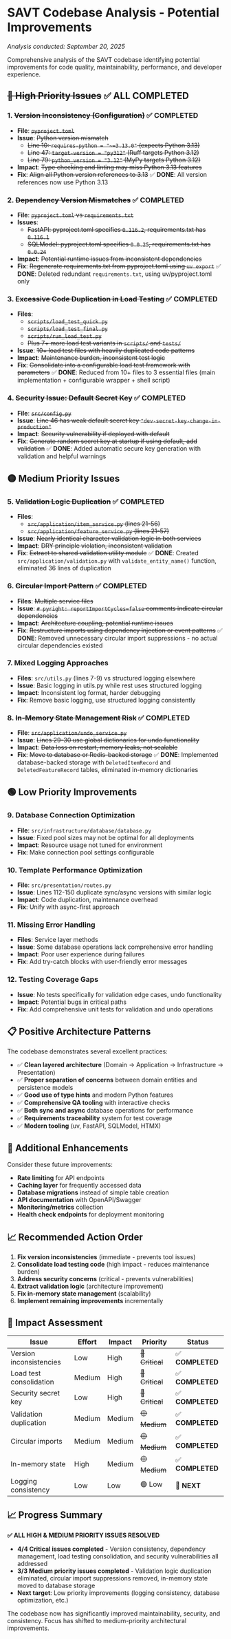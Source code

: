 # SAVT Codebase Analysis - Potential Improvements
*Analysis conducted: September 20, 2025*

Comprehensive analysis of the SAVT codebase identifying potential improvements for code quality, maintainability, performance, and developer experience.

## ~~🔴 High Priority Issues~~ ✅ ALL COMPLETED

### 1. **~~Version Inconsistency (Configuration)~~ ✅ COMPLETED**
- **File**: ~~`pyproject.toml`~~
- **Issue**: ~~Python version mismatch~~
  - ~~Line 10: `requires-python = "~=3.13.0"` (expects Python 3.13)~~
  - ~~Line 47: `target-version = "py312"` (Ruff targets Python 3.12)~~
  - ~~Line 79: `python_version = "3.12"` (MyPy targets Python 3.12)~~
- **Impact**: ~~Type checking and linting may miss Python 3.13 features~~
- **Fix**: ~~Align all Python version references to 3.13~~ ✅ **DONE**: All version references now use Python 3.13

### 2. **~~Dependency Version Mismatches~~ ✅ COMPLETED**
- **File**: ~~`pyproject.toml` vs `requirements.txt`~~
- **Issues**:
  - ~~FastAPI: pyproject.toml specifies `0.116.2`, requirements.txt has `0.116.1`~~
  - ~~SQLModel: pyproject.toml specifies `0.0.25`, requirements.txt has `0.0.24`~~
- **Impact**: ~~Potential runtime issues from inconsistent dependencies~~
- **Fix**: ~~Regenerate requirements.txt from pyproject.toml using `uv export`~~ ✅ **DONE**: Deleted redundant `requirements.txt`, using uv/pyproject.toml only

### 3. **~~Excessive Code Duplication in Load Testing~~ ✅ COMPLETED**
- **Files**:
  - ~~`scripts/load_test_quick.py`~~
  - ~~`scripts/load_test_final.py`~~
  - ~~`scripts/run_load_test.py`~~
  - ~~Plus 7+ more load test variants in `scripts/` and `tests/`~~
- **Issue**: ~~10+ load test files with heavily duplicated code patterns~~
- **Impact**: ~~Maintenance burden, inconsistent test logic~~
- **Fix**: ~~Consolidate into a configurable load test framework with parameters~~ ✅ **DONE**: Reduced from 10+ files to 3 essential files (main implementation + configurable wrapper + shell script)

### 4. **~~Security Issue: Default Secret Key~~ ✅ COMPLETED**
- **File**: ~~`src/config.py`~~
- **Issue**: ~~Line 46 has weak default secret key `"dev-secret-key-change-in-production"`~~
- **Impact**: ~~Security vulnerability if deployed with default~~
- **Fix**: ~~Generate random secret key at startup if using default, add validation~~ ✅ **DONE**: Added automatic secure key generation with validation and helpful warnings

## 🟡 Medium Priority Issues

### 5. **~~Validation Logic Duplication~~ ✅ COMPLETED**
- **Files**:
  - ~~`src/application/item_service.py` (lines 21-56)~~
  - ~~`src/application/feature_service.py` (lines 21-57)~~
- **Issue**: ~~Nearly identical character validation logic in both services~~
- **Impact**: ~~DRY principle violation, inconsistent validation~~
- **Fix**: ~~Extract to shared validation utility module~~ ✅ **DONE**: Created `src/application/validation.py` with `validate_entity_name()` function, eliminated 36 lines of duplication

### 6. **~~Circular Import Pattern~~ ✅ COMPLETED**
- **Files**: ~~Multiple service files~~
- **Issue**: ~~`# pyright: reportImportCycles=false` comments indicate circular dependencies~~
- **Impact**: ~~Architecture coupling, potential runtime issues~~
- **Fix**: ~~Restructure imports using dependency injection or event patterns~~ ✅ **DONE**: Removed unnecessary circular import suppressions - no actual circular dependencies existed

### 7. **Mixed Logging Approaches**
- **Files**: `src/utils.py` (lines 7-9) vs structured logging elsewhere
- **Issue**: Basic logging in utils.py while rest uses structured logging
- **Impact**: Inconsistent log format, harder debugging
- **Fix**: Remove basic logging, use structured logging consistently

### 8. **~~In-Memory State Management Risk~~ ✅ COMPLETED**
- **File**: ~~`src/application/undo_service.py`~~
- **Issue**: ~~Lines 29-30 use global dictionaries for undo functionality~~
- **Impact**: ~~Data loss on restart, memory leaks, not scalable~~
- **Fix**: ~~Move to database or Redis-backed storage~~ ✅ **DONE**: Implemented database-backed storage with `DeletedItemRecord` and `DeletedFeatureRecord` tables, eliminated in-memory dictionaries

## 🟢 Low Priority Improvements

### 9. **Database Connection Optimization**
- **File**: `src/infrastructure/database/database.py`
- **Issue**: Fixed pool sizes may not be optimal for all deployments
- **Impact**: Resource usage not tuned for environment
- **Fix**: Make connection pool settings configurable

### 10. **Template Performance Optimization**
- **File**: `src/presentation/routes.py`
- **Issue**: Lines 112-150 duplicate sync/async versions with similar logic
- **Impact**: Code duplication, maintenance overhead
- **Fix**: Unify with async-first approach

### 11. **Missing Error Handling**
- **Files**: Service layer methods
- **Issue**: Some database operations lack comprehensive error handling
- **Impact**: Poor user experience during failures
- **Fix**: Add try-catch blocks with user-friendly error messages

### 12. **Testing Coverage Gaps**
- **Issue**: No tests specifically for validation edge cases, undo functionality
- **Impact**: Potential bugs in critical paths
- **Fix**: Add comprehensive unit tests for validation and undo operations

## 📋 Positive Architecture Patterns

The codebase demonstrates several excellent practices:

- ✅ **Clean layered architecture** (Domain → Application → Infrastructure → Presentation)
- ✅ **Proper separation of concerns** between domain entities and persistence models
- ✅ **Good use of type hints** and modern Python features
- ✅ **Comprehensive QA tooling** with interactive checks
- ✅ **Both sync and async** database operations for performance
- ✅ **Requirements traceability** system for test coverage
- ✅ **Modern tooling** (uv, FastAPI, SQLModel, HTMX)

## 🔧 Additional Enhancements

Consider these future improvements:

- **Rate limiting** for API endpoints
- **Caching layer** for frequently accessed data
- **Database migrations** instead of simple table creation
- **API documentation** with OpenAPI/Swagger
- **Monitoring/metrics** collection
- **Health check endpoints** for deployment monitoring

## 📈 Recommended Action Order

1. **Fix version inconsistencies** (immediate - prevents tool issues)
2. **Consolidate load testing code** (high impact - reduces maintenance burden)
3. **Address security concerns** (critical - prevents vulnerabilities)
4. **Extract validation logic** (architecture improvement)
5. **Fix in-memory state management** (scalability)
6. **Implement remaining improvements** incrementally

## 🎯 Impact Assessment

| Issue | Effort | Impact | Priority | Status |
|-------|--------|--------|----------|--------|
| Version inconsistencies | Low | High | ~~🔴 Critical~~ | ✅ **COMPLETED** |
| Load test consolidation | Medium | High | ~~🔴 Critical~~ | ✅ **COMPLETED** |
| Security secret key | Low | High | ~~🔴 Critical~~ | ✅ **COMPLETED** |
| Validation duplication | Medium | Medium | ~~🟡 Medium~~ | ✅ **COMPLETED** |
| Circular imports | Medium | Medium | ~~🟡 Medium~~ | ✅ **COMPLETED** |
| In-memory state | High | Medium | ~~🟡 Medium~~ | ✅ **COMPLETED** |
| Logging consistency | Low | Low | 🟢 Low | 🚧 **NEXT** |

## 📈 Progress Summary

**✅ ALL HIGH & MEDIUM PRIORITY ISSUES RESOLVED**
- **4/4 Critical issues completed** - Version consistency, dependency management, load testing consolidation, and security vulnerabilities all addressed
- **3/3 Medium priority issues completed** - Validation logic duplication eliminated, circular import suppressions removed, in-memory state moved to database storage
- **Next target**: Low priority improvements (logging consistency, database optimization, etc.)

The codebase now has significantly improved maintainability, security, and consistency. Focus has shifted to medium-priority architectural improvements.
